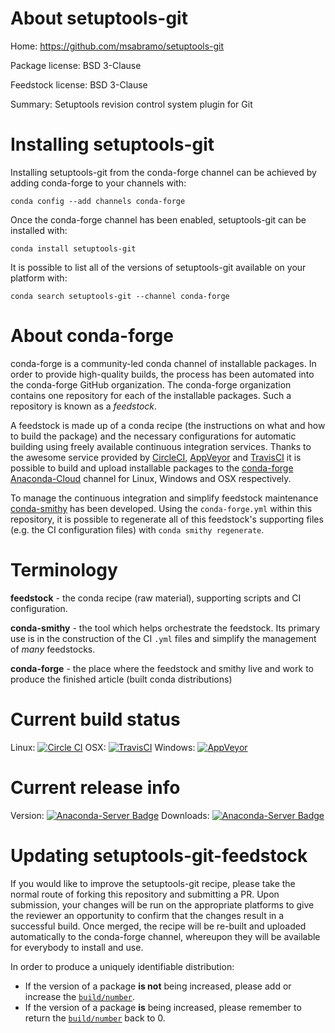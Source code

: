 About setuptools-git
====================

Home: https://github.com/msabramo/setuptools-git

Package license: BSD 3-Clause

Feedstock license: BSD 3-Clause

Summary: Setuptools revision control system plugin for Git



Installing setuptools-git
=========================

Installing setuptools-git from the conda-forge channel can be achieved by adding conda-forge to your channels with:

```
conda config --add channels conda-forge
```

Once the conda-forge channel has been enabled, setuptools-git can be installed with:

```
conda install setuptools-git
```

It is possible to list all of the versions of setuptools-git available on your platform with:

```
conda search setuptools-git --channel conda-forge
```


About conda-forge
=================

conda-forge is a community-led conda channel of installable packages.
In order to provide high-quality builds, the process has been automated into the
conda-forge GitHub organization. The conda-forge organization contains one repository 
for each of the installable packages. Such a repository is known as a *feedstock*.

A feedstock is made up of a conda recipe (the instructions on what and how to build
the package) and the necessary configurations for automatic building using freely
available continuous integration services. Thanks to the awesome service provided by
[CircleCI](https://circleci.com/), [AppVeyor](http://www.appveyor.com/)
and [TravisCI](https://travis-ci.org/) it is possible to build and upload installable
packages to the [conda-forge](https://anaconda.org/conda-forge)
[Anaconda-Cloud](http://docs.anaconda.org/) channel for Linux, Windows and OSX respectively.

To manage the continuous integration and simplify feedstock maintenance
[conda-smithy](http://github.com/conda-forge/conda-smithy) has been developed.
Using the ``conda-forge.yml`` within this repository, it is possible to regenerate all of
this feedstock's supporting files (e.g. the CI configuration files) with ``conda smithy regenerate``.


Terminology
===========

**feedstock** - the conda recipe (raw material), supporting scripts and CI configuration.

**conda-smithy** - the tool which helps orchestrate the feedstock.
                   Its primary use is in the construction of the CI ``.yml`` files
                   and simplify the management of *many* feedstocks.

**conda-forge** - the place where the feedstock and smithy live and work to
                  produce the finished article (built conda distributions)

Current build status
====================

Linux: [![Circle CI](https://circleci.com/gh/conda-forge/setuptools-git-feedstock.svg?style=svg)](https://circleci.com/gh/conda-forge/setuptools-git-feedstock)
OSX: [![TravisCI](https://travis-ci.org/conda-forge/setuptools-git-feedstock.svg?branch=master)](https://travis-ci.org/conda-forge/setuptools-git-feedstock) 
Windows: [![AppVeyor](https://ci.appveyor.com/api/projects/status/github/conda-forge/setuptools-git-feedstock?svg=True)](https://ci.appveyor.com/project/conda-forge/setuptools-git-feedstock/branch/master)

Current release info
====================
Version: [![Anaconda-Server Badge](https://anaconda.org/conda-forge/setuptools-git/badges/version.svg)](https://anaconda.org/conda-forge/setuptools-git)
Downloads: [![Anaconda-Server Badge](https://anaconda.org/conda-forge/setuptools-git/badges/downloads.svg)](https://anaconda.org/conda-forge/setuptools-git)


Updating setuptools-git-feedstock
=================================

If you would like to improve the setuptools-git recipe, please take the normal
route of forking this repository and submitting a PR. Upon submission, your changes will
be run on the appropriate platforms to give the reviewer an opportunity to confirm that the
changes result in a successful build. Once merged, the recipe will be re-built and uploaded
automatically to the conda-forge channel, whereupon they will be available for everybody to
install and use.

In order to produce a uniquely identifiable distribution:
 * If the version of a package **is not** being increased, please add or increase
   the [``build/number``](http://conda.pydata.org/docs/building/meta-yaml.html#build-number-and-string). 
 * If the version of a package **is** being increased, please remember to return
   the [``build/number``](http://conda.pydata.org/docs/building/meta-yaml.html#build-number-and-string)
   back to 0.
